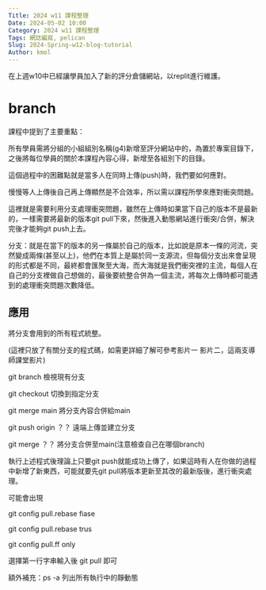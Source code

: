 ```yaml
---
Title: 2024 w11 課程整理
Date: 2024-05-02 10:00
Category: 2024 w11 課程整理
Tags: 網誌編寫, pelican
Slug: 2024-Spring-w12-blog-tutorial
Author: kmol
---
```


在上週w10中已經讓學員加入了新的評分倉儲網站，以replit進行維護。

<!-- PELICAN_END_SUMMARY -->

# branch
課程中提到了主要重點：

所有學員需將分組的小組組別名稱(g4)新增至評分網站中的，為置於專案目錄下，之後將每位學員的關於本課程內容心得，新增至各組別下的目錄。

這個過程中的困難點就是當多人在同時上傳(push)時，我們要如何應對。

慢慢等人上傳後自己再上傳顯然是不合效率，所以需以課程所學來應對衝突問題。

這裡就是需要利用分支處理衝突問題，雖然在上傳時如果當下自己的版本不是最新的，一樣需要將最新的版本git pull下來，然後進入動態網站進行衝突/合併，解決完後才能夠git push上去。

分支：就是在當下的版本的另一條屬於自己的版本，比如說是原本一條的河流，突然變成兩條(甚至以上)，他們在本質上是屬於同一支源流，但每個分支出來會呈現的形式都是不同，最終都會匯聚至大海，而大海就是我們衝突裡的主流，每個人在自己的分支裡做自己想做的，最後要統整合併為一個主流，將每次上傳時都可能遇到的處理衝突問題次數降低。

## 應用
將分支會用到的所有程式統整。

(這裡只放了有關分支的程式碼，如需更詳細了解可參考影片一 影片二，這兩支導師課堂影片)

git branch 檢視現有分支


git checkout 切換到指定分支


git merge main 將分支內容合併給main


git push origin ？？ 遠端上傳並建立分支


git merge ？？ 將分支合併至main(注意檢查自己在哪個branch)

執行上述程式後理論上只要git push就能成功上傳了，如果這時有人在你做的過程中新增了新東西，可能就要先git pull將版本更新至其改的最新版後，進行衝突處理。

可能會出現

git config pull.rebase fiase 

git config pull.rebase trus

git config pull.ff only

選擇第一行字串輸入後 git pull 即可

額外補充：ps -a 列出所有執行中的靜動態
